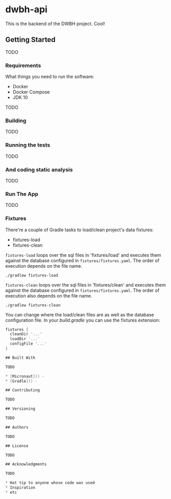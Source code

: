 # dwbh-api

This is the backend of the DWBH project. Cool!

## Getting Started

TODO

### Requirements

What things you need to run the software:

* Docker
* Docker Compose
* JDK 10

TODO

### Building

TODO

### Running the tests

TODO

### And coding static analysis

TODO

### Run The App

TODO

### Fixtures

There're a couple of Gradle tasks to load/clean project's data fixtures:

- fixtures-load
- fixtures-clean

`fixtures-load` loops over the sql files in 'fixtures/load' and executes them
against the database configured in `fixtures/fixtures.yaml`. The order of
execution depends on the file name.

```shell
./gradlew fixtures-load
```

`fixtures-clean` loops over the sql files in 'fixtures/clean' and executes them
against the database configured in `fixtures/fixtures.yaml`. The order of
execution also depends on the file name.

```shell
./gradlew fixtures-clean
```

You can change where the load/clean files are as well as the database configuration
file. In your *build.gradle* you can use the fixtures extension:

```groovy
fixtures {
  cleanDir '...'
  loadDir '...'
  configFile '...'
}

## Built With

TODO

* [Micronaut]() -
* [Gradle]() -

## Contributing

TODO

## Versioning

TODO

## Authors

TODO

## License

TODO

## Acknowledgments

TODO

* Hat tip to anyone whose code was used
* Inspiration
* etc

